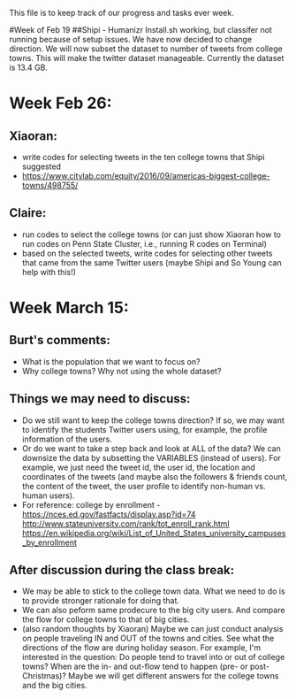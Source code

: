 This file is to keep track of our progress and tasks ever week.

#Week of Feb 19
##Shipi - Humanizr 
Install.sh working, but classifer not running because of setup issues. We have now decided to change direction. We will now subset the dataset to number of tweets from college towns. This will make the twitter dataset manageable. Currently the dataset is 13.4 GB. 

# Week Feb 26:
## Xiaoran:
* write codes for selecting tweets in the ten college towns that Shipi suggested 
* https://www.citylab.com/equity/2016/09/americas-biggest-college-towns/498755/
## Claire:
* run codes to select the college towns 
(or can just show Xiaoran how to run codes on Penn State Cluster, i.e., running R codes on Terminal)
* based on the selected tweets, write codes for selecting other tweets that came from the same Twitter users 
(maybe Shipi and So Young can help with this!)

# Week March 15:
## Burt's comments:
* What is the population that we want to focus on?
* Why college towns? Why not using the whole dataset?
## Things we may need to discuss:
* Do we still want to keep the college towns direction? If so, we may want to identify the students Twitter users using, for example, the profile information of the users.
* Or do we want to take a step back and look at ALL of the data? We can downsize the data by subsetting the VARIABLES (instead of users). For example, we just need the tweet id, the user id, the location and coordinates of the tweets (and maybe also the followers & friends count, the content of the tweet, the user profile to identify non-human vs. human users).
* For reference: college by enrollment - https://nces.ed.gov/fastfacts/display.asp?id=74
http://www.stateuniversity.com/rank/tot_enroll_rank.html
https://en.wikipedia.org/wiki/List_of_United_States_university_campuses_by_enrollment
## After discussion during the class break:
* We may be able to stick to the college town data. What we need to do is to provide stronger rationale for doing that.
* We can also peform same prodecure to the big city users. And compare the flow for college towns to that of big cities.
* (also random thoughts by Xiaoran) Maybe we can just conduct analysis on people traveling IN and OUT of the towns and cities. See what the directions of the flow are during holiday season. For example, I'm interested in the question: Do people tend to travel into or out of college towns? When are the in- and out-flow tend to happen (pre- or post-Christmas)? Maybe we will get different answers for the college towns and the big cities.
